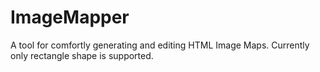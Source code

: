 # ImageMapper

A tool for comfortly generating and editing HTML Image Maps. Currently only rectangle shape is supported.
